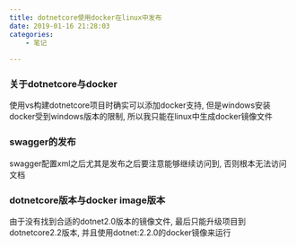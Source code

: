```yaml
---
title: dotnetcore使用docker在linux中发布
date: 2019-01-16 21:28:03 
categories: 
    - 笔记
 
---
```


### 关于dotnetcore与docker

使用vs构建dotnetcore项目时确实可以添加docker支持, 但是windows安装docker受到windows版本的限制, 所以我只能在linux中生成docker镜像文件

### swagger的发布

swagger配置xml之后尤其是发布之后要注意能够继续访问到, 否则根本无法访问文档

### dotnetcore版本与docker image版本

由于没有找到合适的dotnet2.0版本的镜像文件, 最后只能升级项目到dotnetcore2.2版本, 并且使用dotnet:2.2.0的docker镜像来运行